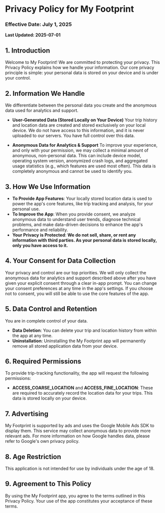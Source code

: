 # Privacy Policy for My Footprint

### Effective Date: July 1, 2025

**Last Updated: 2025-07-01**

## 1. Introduction

Welcome to My Footprint! We are committed to protecting your privacy. This Privacy Policy explains how we handle your information. Our core privacy principle is simple: your personal data is stored on your device and is under your control.

## 2. Information We Handle

We differentiate between the personal data you create and the anonymous data used for analytics and support.

- **User-Generated Data (Stored Locally on Your Device)**
  Your trip history and location data are created and stored exclusively on your local device. We do not have access to this information, and it is never uploaded to our servers. You have full control over this data.

- **Anonymous Data for Analytics & Support**
  To improve your experience, and only with your permission, we may collect a minimal amount of anonymous, non-personal data. This can include device model, operating system version, anonymized crash logs, and aggregated usage statistics (e.g., which features are used most often). This data is completely anonymous and cannot be used to identify you.

## 3. How We Use Information

- **To Provide App Features**: Your locally stored location data is used to power the app's core features, like trip tracking and analysis, for your personal use.
- **To Improve the App**: When you provide consent, we analyze anonymous data to understand user trends, diagnose technical problems, and make data-driven decisions to enhance the app's performance and reliability.
- **Your Privacy is Protected**: **We do not sell, share, or rent any information with third parties. As your personal data is stored locally, only you have access to it.**

## 4. Your Consent for Data Collection

Your privacy and control are our top priorities. We will only collect the anonymous data for analytics and support described above after you have given your explicit consent through a clear in-app prompt. You can change your consent preferences at any time in the app's settings. If you choose not to consent, you will still be able to use the core features of the app.

## 5. Data Control and Retention

You are in complete control of your data.

- **Data Deletion**: You can delete your trip and location history from within the app at any time.
- **Uninstallation**: Uninstalling the My Footprint app will permanently remove all stored application data from your device.

## 6. Required Permissions

To provide trip-tracking functionality, the app will request the following permissions:

- **ACCESS_COARSE_LOCATION** and **ACCESS_FINE_LOCATION**: These are required to accurately record the location data for your trips. This data is stored locally on your device.

## 7. Advertising

My Footprint is supported by ads and uses the Google Mobile Ads SDK to display them. This service may collect anonymous data to provide more relevant ads. For more information on how Google handles data, please refer to Google's own privacy policy.

## 8. Age Restriction

This application is not intended for use by individuals under the age of 18.

## 9. Agreement to This Policy

By using the My Footprint app, you agree to the terms outlined in this Privacy Policy. Your use of the app constitutes your acceptance of these terms.
